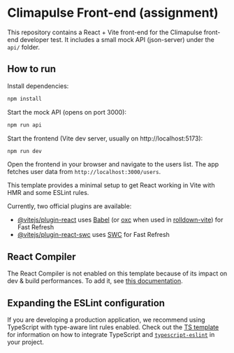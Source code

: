 # Climapulse Front-end (assignment)

This repository contains a React + Vite front-end for the Climapulse front-end developer test. It includes a small mock API (json-server) under the `api/` folder.

## How to run

Install dependencies:

```powershell
npm install
```

Start the mock API (opens on port 3000):

```powershell
npm run api
```

Start the frontend (Vite dev server, usually on http://localhost:5173):

```powershell
npm run dev
```

Open the frontend in your browser and navigate to the users list. The app fetches user data from `http://localhost:3000/users`.

This template provides a minimal setup to get React working in Vite with HMR and some ESLint rules.

Currently, two official plugins are available:

- [@vitejs/plugin-react](https://github.com/vitejs/vite-plugin-react/blob/main/packages/plugin-react) uses [Babel](https://babeljs.io/) (or [oxc](https://oxc.rs) when used in [rolldown-vite](https://vite.dev/guide/rolldown)) for Fast Refresh
- [@vitejs/plugin-react-swc](https://github.com/vitejs/vite-plugin-react/blob/main/packages/plugin-react-swc) uses [SWC](https://swc.rs/) for Fast Refresh

## React Compiler

The React Compiler is not enabled on this template because of its impact on dev & build performances. To add it, see [this documentation](https://react.dev/learn/react-compiler/installation).

## Expanding the ESLint configuration

If you are developing a production application, we recommend using TypeScript with type-aware lint rules enabled. Check out the [TS template](https://github.com/vitejs/vite/tree/main/packages/create-vite/template-react-ts) for information on how to integrate TypeScript and [`typescript-eslint`](https://typescript-eslint.io) in your project.
